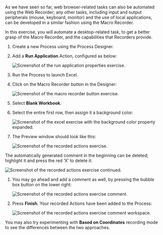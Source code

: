 As we have seen so far, web browser-related tasks can also be automated using the Web Recorder; any other tasks, including input and output peripherals (mouse, keyboard, monitor) and the use of local applications, can be developed in a similar fashion using the Macro Recorder.

In this exercise, you will automate a desktop-related task, to get a better grasp of the Macro Recorder, and the capabilities that Recorders provide.

1. Create a new Process using the Process Designer.

1. Add a **Run Application** Action, configured as below:

   ![Screenshot of the run application properties exercise.](..\media\run-application-properties-exercise.png)

1. Run the Process to launch Excel.

1. Click on the Macro Recorder button in the Designer:

   ![Screenshot of the macro recorder button exercise.](..\media\macro-recorder-button-exercise.png)

1. Select **Blank Workbook**.

1. Select the entire first row, then assign it a background color:

   ![Screenshot of the excel exercise with the background color property expanded.](..\media\excel-exercise.png)

1. The Preview window should look like this:

   ![Screenshot of the recorded actions exercise.](..\media\recorded-actions-exercise.png)

The automatically generated comment in the beginning can be deleted; highlight it and press the red ‘X’ to delete it:

![Screenshot of the recorded actions exercise continued.](..\media\recorded-actions-exercise-continued.png)

1. You may go ahead and add a comment as well, by pressing the bubble box button on the lower right:

   ![Screenshot of the recorded actions exercise comment.](..\media\recorded-actions-exercise-comment.png)

1. Press **Finish**. Your recorded Actions have been added to the Process:

   ![Screenshot of the recorded actions exercise comment workspace.](..\media\recorded-actions-exercise-comment-workspace.png)

You may also try experimenting with **Based on Coordinates** recording mode to see the differences between the two approaches.
